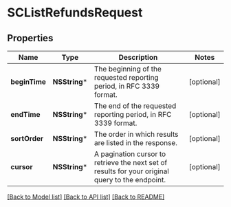 # SCListRefundsRequest

## Properties
Name | Type | Description | Notes
------------ | ------------- | ------------- | -------------
**beginTime** | **NSString*** | The beginning of the requested reporting period, in RFC 3339 format. | [optional] 
**endTime** | **NSString*** | The end of the requested reporting period, in RFC 3339 format. | [optional] 
**sortOrder** | **NSString*** | The order in which results are listed in the response. | [optional] 
**cursor** | **NSString*** | A pagination cursor to retrieve the next set of results for your original query to the endpoint. | [optional] 

[[Back to Model list]](../README.md#documentation-for-models) [[Back to API list]](../README.md#documentation-for-api-endpoints) [[Back to README]](../README.md)


